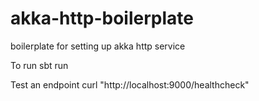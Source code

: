 # akka-http-boilerplate
boilerplate for setting up akka http service


To run
sbt run

Test an endpoint
curl "http://localhost:9000/healthcheck"

